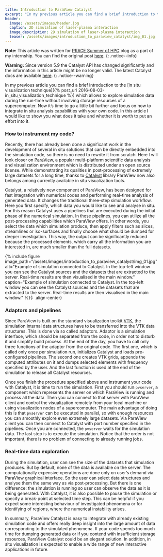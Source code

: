 ```yaml
---
title: Introduction to ParaView Catalyst
excerpt: "In my previous article you can find a brief introduction to the In Situ Visualization Technique which allows to explore simulation data during the run-time without involving storage resources of a supercomputer. Now it’s time to go a little bit further and focus on how to integrate in situ analysis capabilities with your own code. In this article I would like to show you what does it take and whether it is worth to put an effort into it."
header:
  image: /assets/images/header.jpg
  caption: 2D simulation of laser-plasma interaction
  image_description: 2D simulation of laser-plasma interaction
  teaser: /assets/images/introduction_to_paraview_catalyst/img_01.jpg
---
```


**Note:** This article was written for [PRACE Summer of HPC](https://summerofhpc.prace-ri.eu/) blog as a part of my internship. You can find the original post [here](https://summerofhpc.prace-ri.eu/introduction-to-paraview-catalyst/).
{: .notice--info}

**Warning:** Since version 5.9 the Catalyst API has changed significantly and the information in this article might be no longer valid. The latest Catalyst docs are available [here](https://catalyst-in-situ.readthedocs.io/en/latest/index.html). 
{: .notice--warning}

In my previous article you can find a brief introduction to the [in situ visualization technique]({% post_url 2016-08-03-in_situ_visualization_technique %}) which allows to explore simulation data during the run-time without involving storage resources of a supercomputer. Now it’s time to go a little bit further and focus on how to integrate in situ analysis capabilities with your own code. In this article I would like to show you what does it take and whether it is worth to put an effort into it.

### How to instrument my code?

Recently, there has already been done a significant work in the development of several in situ solutions that can be directly embedded into the simulation code, so there is no need to rewrite it from scratch. Here I will look closer on [ParaView](https://www.paraview.org/), a popular multi-platform scientific data analysis and visualization environment which is distributed under an open source license. While demonstrating its qualities in post-processing of extremely large datasets for a long time, thanks to [Catalyst](https://www.paraview.org/in-situ/) library ParaView now also belongs among currently available in situ visualization tools.

Catalyst, a relatively new component of ParaView, has been designed for fast integration with numerical codes and performing real-time analysis of generated data. It changes the traditional three-step simulation workflow. Here you first specify, which data you would like to see and analyse in situ. For this reason Catalyst uses a pipelines that are executed during the initial phase of the numerical simulation. In these pipelines, you can utilize all the post-processing capabilities which ParaView offers. In other words, you select the data which simulation produce, then apply filters such as slices, streamlines or iso-surfaces and finally choose what should be dumped for deeper investigation. This way, the output can be significantly reduced because the processed elements, which carry all the information you are interested in, are much smaller than the full datasets.

{% include figure image_path="/assets/images/introduction_to_paraview_catalyst/img_01.jpg" alt="Example of simulation connected to Catalyst. In the top-left window you can see the Catalyst sources and the datasets that are extracted to the server. Real-time results are then visualised in the main window." caption="Example of simulation connected to Catalyst. In the top-left window you can see the Catalyst sources and the datasets that are extracted to the server. Real-time results are then visualised in the main window." %}{: .align-center}

### Adaptors and pipelines

Since ParaView is built on the standard visualization toolkit [VTK](https://vtk.org/), the simulation internal data structures have to be transferred into the VTK data structures. This is done via so called adaptors. Adaptor is a simulation interface, which should be separated from the code, in order not to disturb it and simplify build process. At the end of the day, you have to call only three functions of the adaptor from the original code. The first one, which is called only once per simulation run, initializes Catalyst and loads pre-configured pipelines. The second one creates VTK grids, appends the computed attributes on it and dumps selected elements with frequency specified by the user. And the last function is used at the end of the simulation to release all Catalyst resources.

Once you finish the procedure specified above and instrument your code with Catalyst, it is time to run the simulation. First you should run ```pvserver```, a component which represents the server on which ParaView is running and process all the data. Then you can connect to that server with ParaView client and control the visualization remotely from your local machine or using visualization nodes of a supercomputer. The main advantage of doing this is that ```pvserver``` can be executed in parallel, so with enough resources you can smoothly explore even extremely large datasets. Via ParaView client you can then connect to Catalyst with port number specified in the pipelines. Once you are connected, the ```pvserver``` waits for the simulation data. The last step is to execute the simulation. Notice that the order is not important, there is no problem of connecting to already running jobs.

### Real-time data exploration

During the simulation, user can see the size of the datasets that simulation produces. But by default, none of the data is available on the server. The computationally expensive operations are done only on user’s demand via ParaView graphical interface. So the user can select data structures and analyse them the same way as via post-processing. But there is one difference: the simulation is running so user can observe the data as it is being generated. With Catalyst, it is also possible to pause the simulation or specify a break-point at selected time step. This can be helpful if you expect some interesting behaviour of investigated phenomena or for identifying of regions, where the numerical instability arises.

In summary, ParaView Catalyst is easy to integrate with already existing simulation code and offers really deep insight into the large amount of data corresponding to the simulated phenomena. If your code spends too much time for dumping generated data or if you contend with insufficient storage resources, ParaView Catalyst could be an elegant solution. In addition, in situ visualization is expected to enable a wide range of new interactive applications in future.
